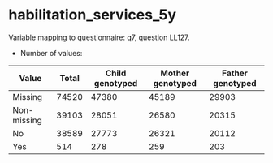 # habilitation_services_5y
Variable mapping to questionnaire: q7, question LL127.
- Number of values:

| Value | Total | Child genotyped | Mother genotyped | Father genotyped |
| ----- | ----- | --------------- | ---------------- | ---------------- |
| Missing | 74520 | 47380 | 45189 | 29903 |
| Non-missing | 39103 | 28051 | 26580 | 20315 |
| No | 38589 | 27773 | 26321 |20112 |
| Yes | 514 | 278 | 259 |203 |



